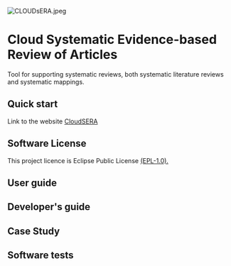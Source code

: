 ![CLOUDsERA.jpeg](https://github.com/spi-fm/CloudSERA/blob/master/CloudSERA-sm.jpeg)

# Cloud Systematic Evidence-based Review of Articles
Tool for supporting systematic reviews, both systematic literature reviews and systematic mappings.

## Quick start
Link to the website [CloudSERA](http://slr.uca.es)

## Software License
This project licence is Eclipse Public License [(EPL-1.0).](https://www.eclipse.org/legal/epl-v10.html)
## User guide

## Developer's guide

## Case Study

## Software tests
